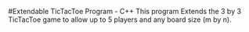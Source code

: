 #Extendable TicTacToe Program - C++
This program Extends the 3 by 3 TicTacToe game to allow up to 5 players and any board size (m by n).
